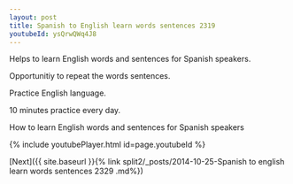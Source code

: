 ```yaml
---
layout: post
title: Spanish to English learn words sentences 2319 
youtubeId: ysQrwQWq4J8
---
```

 
 
Helps to learn English words and sentences for Spanish speakers.

Opportunitiy to repeat the words sentences. 

Practice English language. 
 
10 minutes practice every day. 
 
How to learn English words and sentences for Spanish speakers 
 
{% include youtubePlayer.html id=page.youtubeId %}
 
 
[Next]({{ site.baseurl }}{% link  split2/_posts/2014-10-25-Spanish to english learn words sentences 2329 .md%})
 
